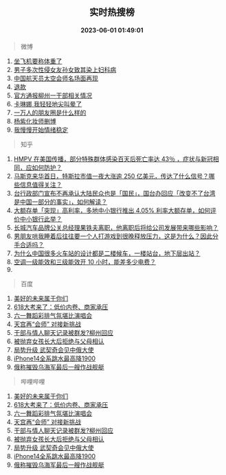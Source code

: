 <div align="center"><h2>实时热搜榜</h2><h4>2023-06-01 01:49:01</h4></div>

> 微博  

1. [坐飞机要称体重了](https://s.weibo.com/weibo?q=%23%E5%9D%90%E9%A3%9E%E6%9C%BA%E8%A6%81%E7%A7%B0%E4%BD%93%E9%87%8D%E4%BA%86%23&t=31&band_rank=1&Refer=top)<br />
2. [男子多次性侵女友孙女致其染上妇科病](https://s.weibo.com/weibo?q=%23%E7%94%B7%E5%AD%90%E5%A4%9A%E6%AC%A1%E6%80%A7%E4%BE%B5%E5%A5%B3%E5%8F%8B%E5%AD%99%E5%A5%B3%E8%87%B4%E5%85%B6%E6%9F%93%E4%B8%8A%E5%A6%87%E7%A7%91%E7%97%85%23&t=31&band_rank=2&Refer=top)<br />
3. [中国航天员太空会师名场面再现](https://s.weibo.com/weibo?q=%23%E4%B8%AD%E5%9B%BD%E8%88%AA%E5%A4%A9%E5%91%98%E5%A4%AA%E7%A9%BA%E4%BC%9A%E5%B8%88%E5%90%8D%E5%9C%BA%E9%9D%A2%E5%86%8D%E7%8E%B0%23&t=31&band_rank=3&Refer=top)<br />
4. [退款](https://s.weibo.com/weibo?q=%E9%80%80%E6%AC%BE&t=31&band_rank=4&Refer=top)<br />
5. [官方通报柳州一干部相关情况](https://s.weibo.com/weibo?q=%23%E5%AE%98%E6%96%B9%E9%80%9A%E6%8A%A5%E6%9F%B3%E5%B7%9E%E4%B8%80%E5%B9%B2%E9%83%A8%E7%9B%B8%E5%85%B3%E6%83%85%E5%86%B5%23&t=31&band_rank=5&Refer=top)<br />
6. [卡琳娜 我轻轻地尖叫晕了](https://s.weibo.com/weibo?q=%E5%8D%A1%E7%90%B3%E5%A8%9C%20%E6%88%91%E8%BD%BB%E8%BD%BB%E5%9C%B0%E5%B0%96%E5%8F%AB%E6%99%95%E4%BA%86&t=31&band_rank=6&Refer=top)<br />
7. [一万人的朋友圈是什么样的](https://s.weibo.com/weibo?q=%23%E4%B8%80%E4%B8%87%E4%BA%BA%E7%9A%84%E6%9C%8B%E5%8F%8B%E5%9C%88%E6%98%AF%E4%BB%80%E4%B9%88%E6%A0%B7%E7%9A%84%23&t=31&band_rank=7&Refer=top)<br />
8. [杨紫化妆师删博](https://s.weibo.com/weibo?q=%23%E6%9D%A8%E7%B4%AB%E5%8C%96%E5%A6%86%E5%B8%88%E5%88%A0%E5%8D%9A%23&t=31&band_rank=8&Refer=top)<br />
9. [我慢慢开始情绪稳定](https://s.weibo.com/weibo?q=%E6%88%91%E6%85%A2%E6%85%A2%E5%BC%80%E5%A7%8B%E6%83%85%E7%BB%AA%E7%A8%B3%E5%AE%9A&t=31&band_rank=9&Refer=top)<br />

> 知乎  

1. [HMPV 在美国传播，部分特殊群体感染百天后死亡率达 43％ ，症状与新冠相同，应如何防护？](https://www.zhihu.com/question/603980078)<br />
2. [马斯克来华首日，特斯拉市值一夜大涨逾 250 亿美元，传达了什么信号？哪些信息值得关注？](https://www.zhihu.com/question/604022867)<br />
3. [台行政部门宣布不再承认大陆民众也是「国民」，国台办回应「改变不了台湾是中国一部分的事实」，如何解读？](https://www.zhihu.com/question/604009085)<br />
4. [大额存单「突现」高利率，多地中小银行推出 4.05% 利率大额存单，如何评价中小银行此举？](https://www.zhihu.com/question/604069185)<br />
5. [长城汽车品牌公关总经理果铁夫离职，他离职后将给公司发展带来哪些影响？](https://www.zhihu.com/question/603994079)<br />
6. [男朋友哄我睡着后往往要一个人打游戏到很晚释放压力，这是为什么？因此分手合适吗？](https://www.zhihu.com/question/597228825)<br />
7. [为什么中国很多火车站的设计都是二楼候车，一楼站台，地下层出站？](https://www.zhihu.com/question/21422520)<br />
8. [空调一级能效和三级能效开 10 小时，能差多少电费？](https://www.zhihu.com/question/329341284)<br />
9. []()<br />

> 百度  

1. [美好的未来属于你们](https://www.baidu.com/s?wd=%E7%BE%8E%E5%A5%BD%E7%9A%84%E6%9C%AA%E6%9D%A5%E5%B1%9E%E4%BA%8E%E4%BD%A0%E4%BB%AC&sa=fyb_news&rsv_dl=fyb_news)<br />
2. [618大考来了：低价内卷、商家承压](https://www.baidu.com/s?wd=618%E5%A4%A7%E8%80%83%E6%9D%A5%E4%BA%86%EF%BC%9A%E4%BD%8E%E4%BB%B7%E5%86%85%E5%8D%B7%E3%80%81%E5%95%86%E5%AE%B6%E6%89%BF%E5%8E%8B&sa=fyb_news&rsv_dl=fyb_news)<br />
3. [六一舞蹈彩排气氛堪比演唱会](https://www.baidu.com/s?wd=%E5%85%AD%E4%B8%80%E8%88%9E%E8%B9%88%E5%BD%A9%E6%8E%92%E6%B0%94%E6%B0%9B%E5%A0%AA%E6%AF%94%E6%BC%94%E5%94%B1%E4%BC%9A&sa=fyb_news&rsv_dl=fyb_news)<br />
4. [天宫再“会师” 对接新挑战](https://www.baidu.com/s?wd=%E5%A4%A9%E5%AE%AB%E5%86%8D%E2%80%9C%E4%BC%9A%E5%B8%88%E2%80%9D+%E5%AF%B9%E6%8E%A5%E6%96%B0%E6%8C%91%E6%88%98&sa=fyb_news&rsv_dl=fyb_news)<br />
5. [干部与情人聊天记录被群发?柳州回应](https://www.baidu.com/s?wd=%E5%B9%B2%E9%83%A8%E4%B8%8E%E6%83%85%E4%BA%BA%E8%81%8A%E5%A4%A9%E8%AE%B0%E5%BD%95%E8%A2%AB%E7%BE%A4%E5%8F%91%3F%E6%9F%B3%E5%B7%9E%E5%9B%9E%E5%BA%94&sa=fyb_news&rsv_dl=fyb_news)<br />
6. [被抛弃女孩长大后拒绝与父母相认](https://www.baidu.com/s?wd=%E8%A2%AB%E6%8A%9B%E5%BC%83%E5%A5%B3%E5%AD%A9%E9%95%BF%E5%A4%A7%E5%90%8E%E6%8B%92%E7%BB%9D%E4%B8%8E%E7%88%B6%E6%AF%8D%E7%9B%B8%E8%AE%A4&sa=fyb_news&rsv_dl=fyb_news)<br />
7. [局势升级 武契奇会见中俄大使](https://www.baidu.com/s?wd=%E5%B1%80%E5%8A%BF%E5%8D%87%E7%BA%A7+%E6%AD%A6%E5%A5%91%E5%A5%87%E4%BC%9A%E8%A7%81%E4%B8%AD%E4%BF%84%E5%A4%A7%E4%BD%BF&sa=fyb_news&rsv_dl=fyb_news)<br />
8. [iPhone14全系跳水最高降1900](https://www.baidu.com/s?wd=iPhone14%E5%85%A8%E7%B3%BB%E8%B7%B3%E6%B0%B4%E6%9C%80%E9%AB%98%E9%99%8D1900&sa=fyb_news&rsv_dl=fyb_news)<br />
9. [俄称摧毁乌海军最后一艘作战舰艇](https://www.baidu.com/s?wd=%E4%BF%84%E7%A7%B0%E6%91%A7%E6%AF%81%E4%B9%8C%E6%B5%B7%E5%86%9B%E6%9C%80%E5%90%8E%E4%B8%80%E8%89%98%E4%BD%9C%E6%88%98%E8%88%B0%E8%89%87&sa=fyb_news&rsv_dl=fyb_news)<br />

> 哔哩哔哩  

1. [美好的未来属于你们](https://www.baidu.com/s?wd=%E7%BE%8E%E5%A5%BD%E7%9A%84%E6%9C%AA%E6%9D%A5%E5%B1%9E%E4%BA%8E%E4%BD%A0%E4%BB%AC&sa=fyb_news&rsv_dl=fyb_news)<br />
2. [618大考来了：低价内卷、商家承压](https://www.baidu.com/s?wd=618%E5%A4%A7%E8%80%83%E6%9D%A5%E4%BA%86%EF%BC%9A%E4%BD%8E%E4%BB%B7%E5%86%85%E5%8D%B7%E3%80%81%E5%95%86%E5%AE%B6%E6%89%BF%E5%8E%8B&sa=fyb_news&rsv_dl=fyb_news)<br />
3. [六一舞蹈彩排气氛堪比演唱会](https://www.baidu.com/s?wd=%E5%85%AD%E4%B8%80%E8%88%9E%E8%B9%88%E5%BD%A9%E6%8E%92%E6%B0%94%E6%B0%9B%E5%A0%AA%E6%AF%94%E6%BC%94%E5%94%B1%E4%BC%9A&sa=fyb_news&rsv_dl=fyb_news)<br />
4. [天宫再“会师” 对接新挑战](https://www.baidu.com/s?wd=%E5%A4%A9%E5%AE%AB%E5%86%8D%E2%80%9C%E4%BC%9A%E5%B8%88%E2%80%9D+%E5%AF%B9%E6%8E%A5%E6%96%B0%E6%8C%91%E6%88%98&sa=fyb_news&rsv_dl=fyb_news)<br />
5. [干部与情人聊天记录被群发?柳州回应](https://www.baidu.com/s?wd=%E5%B9%B2%E9%83%A8%E4%B8%8E%E6%83%85%E4%BA%BA%E8%81%8A%E5%A4%A9%E8%AE%B0%E5%BD%95%E8%A2%AB%E7%BE%A4%E5%8F%91%3F%E6%9F%B3%E5%B7%9E%E5%9B%9E%E5%BA%94&sa=fyb_news&rsv_dl=fyb_news)<br />
6. [被抛弃女孩长大后拒绝与父母相认](https://www.baidu.com/s?wd=%E8%A2%AB%E6%8A%9B%E5%BC%83%E5%A5%B3%E5%AD%A9%E9%95%BF%E5%A4%A7%E5%90%8E%E6%8B%92%E7%BB%9D%E4%B8%8E%E7%88%B6%E6%AF%8D%E7%9B%B8%E8%AE%A4&sa=fyb_news&rsv_dl=fyb_news)<br />
7. [局势升级 武契奇会见中俄大使](https://www.baidu.com/s?wd=%E5%B1%80%E5%8A%BF%E5%8D%87%E7%BA%A7+%E6%AD%A6%E5%A5%91%E5%A5%87%E4%BC%9A%E8%A7%81%E4%B8%AD%E4%BF%84%E5%A4%A7%E4%BD%BF&sa=fyb_news&rsv_dl=fyb_news)<br />
8. [iPhone14全系跳水最高降1900](https://www.baidu.com/s?wd=iPhone14%E5%85%A8%E7%B3%BB%E8%B7%B3%E6%B0%B4%E6%9C%80%E9%AB%98%E9%99%8D1900&sa=fyb_news&rsv_dl=fyb_news)<br />
9. [俄称摧毁乌海军最后一艘作战舰艇](https://www.baidu.com/s?wd=%E4%BF%84%E7%A7%B0%E6%91%A7%E6%AF%81%E4%B9%8C%E6%B5%B7%E5%86%9B%E6%9C%80%E5%90%8E%E4%B8%80%E8%89%98%E4%BD%9C%E6%88%98%E8%88%B0%E8%89%87&sa=fyb_news&rsv_dl=fyb_news)<br />
